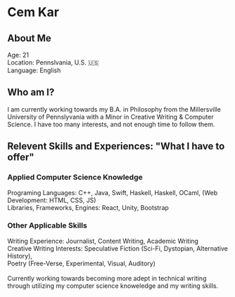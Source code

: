 ### <h1>Cem Kar</h1>
<h2>About Me</h2>
  Age: 21 <br>
  Location: Pennslvania, U.S. 🇺🇸 <br>
  Language: English <br>
<h2>Who am I?</h2>
<p>I am currently working towards my B.A. in Philosophy from the Millersville University of Pennslyvania with a Minor in Creative Writing & Computer Science. I have too many interests, and not enough time to follow them. </p>
<h2>Relevent Skills and Experiences: "What I have to offer"</h2>
<h3>Applied Computer Science Knowledge</h3>
  Programing Languages: C++, Java, Swift, Haskell, Haskell, OCaml, (Web Development: HTML, CSS, JS)
  <br>
  Libraries, Frameworks, Engines: React, Unity, Bootstrap
<h3>Other Applicable Skills</h3>
Writing Experience: Journalist, Content Writing, Academic Writing<br>
Creative Writing Interests: Speculative Fiction (Sci-Fi, Dystopian, Alternative History),<br> Poetry (Free-Verse, Experimental, Visual, Auditory)<br>
<br>
Currently working towards becoming more adept in technical writing through utilizing my computer science knoweledge and my writing skills.



<!--
**cemkar/cemkar** is a ✨ _special_ ✨ repository because its `README.md` (this file) appears on your GitHub profile.

Here are some ideas to get you started:

- 🔭 I’m currently working on ...
- 🌱 I’m currently learning ...
- 👯 I’m looking to collaborate on ...
- 🤔 I’m looking for help with ...
- 💬 Ask me about ...
- 📫 How to reach me: ...
- 😄 Pronouns: ...
- ⚡ Fun fact: ...
-->
